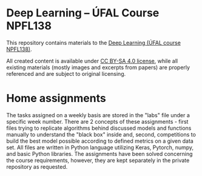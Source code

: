 # Deep Learning – ÚFAL Course NPFL138

This repository contains materials to the
[Deep Learning (ÚFAL course NPFL138)](http://ufal.mff.cuni.cz/courses/npfl138).

All created content is available under
[CC BY-SA 4.0 license](https://creativecommons.org/licenses/by-sa/4.0/),
while all existing materials (mostly images and excerpts from papers) are
properly referenced and are subject to original licensing.

# Home assignments
The tasks assigned on a weekly basis are stored in the "labs" file under a specific week number. There are 2 concepts of these assignments - first files trying to replicate algorithms behind discussed models and functions manually to understand the "black box" inside and, second, competitions to build the best model possible according to defined metrics on a given data set. All files are written in Python language utilizing Keras, Pytorch, numpy, and basic Python libraries. The assignments have been solved concerning the course requirements, however, they are kept separately in the private repository as requested.
